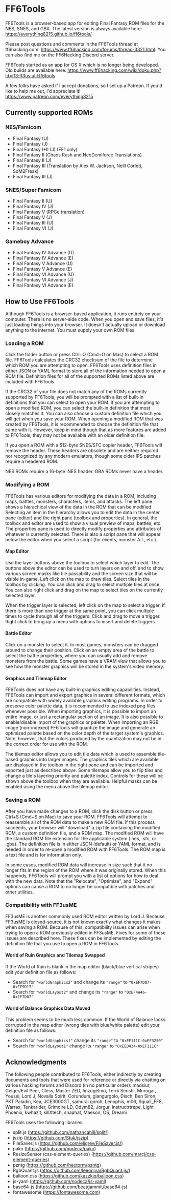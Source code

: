 # FF6Tools

FF6Tools is a browser-based app for editing Final Fantasy ROM files for the
NES, SNES, and GBA. The latest version is always available here:
https://everything8215.github.io/ff6tools/

Please post questions and comments in the FF6Tools thread at ff6hacking.com:
https://www.ff6hacking.com/forums/thread-3321.html. You can also find me on
the FF6Hacking Discord server.

FF6Tools started as an app for OS X which is no longer being developed.
Old builds are available here:
https://www.ff6hacking.com/wiki/doku.php?id=ff3:ff3us:util:ff6tools

A few folks have asked if I accept donations, so I set up a Patreon. If you'd
like to help me out, I'd appreciate it!
https://www.patreon.com/everything8215

## Currently supported ROMs

### NES/Famicom

- Final Fantasy (U)
- Final Fantasy (J)
- Final Fantasy I+II (J) (FF1 only)
- Final Fantasy II (Chaos Rush and NeoDemiforce Translations)
- Final Fantasy II (J)
- Final Fantasy III (Translation by Alex W. Jackson, Neill Corlett, SoM2Freak)
- Final Fantasy III (J)

### SNES/Super Famicom

- Final Fantasy II (U)
- Final Fantasy IV (J)
- Final Fantasy V (RPGe translation)
- Final Fantasy V (J)
- Final Fantasy III (U)
- Final Fantasy VI (J)

### Gameboy Advance

- Final Fantasy IV Advance (U)
- Final Fantasy IV Advance (E)
- Final Fantasy V Advance (U)
- Final Fantasy V Advance (E)
- Final Fantasy VI Advance (U)
- Final Fantasy VI Advance (J)
- Final Fantasy VI Advance (E)

## How to Use FF6Tools

Although FF6Tools is a browser-based application, it runs entirely on your
computer. There is no server-side code. When you open and save files, it's just
loading things into your browser. It doesn't actually upload or download
anything to the internet. You must supply your own ROM files.

### Loading a ROM

Click the folder button or press Ctrl+O (Cmd+O on Mac) to select a ROM file.
FF6Tools calculates the CRC32 checksum of the file to determine which ROM you
are attempting to open. FF6Tools uses definition files in either JSON or YAML
format to store all of the information needed to open a ROM file. Definition
files for all of the supported ROMs listed above are included with FF6Tools.

If the CRC32 of your file does not match any of the ROMs currently supported
by FF6Tools, you will be prompted with a list of built-in definitions that you
can select to open your ROM. If you are attempting to open a modified ROM, you
can select the built-in definition that most closely matches it. You can also
choose a custom definition file which you will get when you save your ROM.
When opening a modified ROM that was created by FF6Tools, it is recommended
to choose the definition file that came with it. However, keep in mind though
that as more features are added to FF6Tools, they may not be available with
an older definition file.

If you open a ROM with a 512-byte SNES/SFC copier header, FF6Tools
will remove the header. These headers are obsolete and are neither required
nor recognized by any modern emulators, though some older IPS patches require
a headered ROM.

NES ROMs require a 16-byte iNES header. GBA ROMs never have a header.

### Modifying a ROM

FF6Tools has various editors for modifying the data in a ROM, including maps,
battles, monsters, characters, items, and attacks. The left pane shows a
hierachical view of the data in the ROM that can be modified. Selecting an
item in the hierarchy allows you to edit the data in the center pane (editor)
and the right pane (toolbox and properties). In general, the toolbox and editor
are used to show a visual preview of maps, battles, etc. The properties pane
is used to directly modify properties and attributes of whatever is currently
selected. There is also a script pane that will appear below the editor when
you select a script (for events, monster A.I., etc.).

#### Map Editor

Use the layer buttons above the toolbox to select which
layer to edit. The buttons above the editor can be used to turn layers on and
off, and to show various screen masks like tile passability and the screen
size that will be visible in-game. Left click on the map to draw tiles. Select
tiles in the toolbox by clicking. You can click and drag to select multiple
tiles at once. You can also right click and drag on the map to select tiles
on the currently selected layer.

When the trigger layer is selected, left click on the map to select a trigger.
If there is more than one trigger at the same point, you can click multiple
times to cycle through all of the triggers. Click and drag to move a trigger.
Right click to bring up a menu with options to insert and delete triggers.

#### Battle Editor

Click on a monster to select it. In most games, monsters can be dragged
around to change their position. Click on an empty area of the battle to
select the battle properties, where you can usually add and remove monsters
from the battle. Some games have a VRAM view that allows you to see how the
monster graphics will be stored in the system's video memory.

#### Graphics and Tilemap Editor

FF6Tools does not have any built-in graphics editing capabilities. Instead,
FF6Tools can import and export graphics in several different formats, which
are compatible with widely available graphics editing programs. In order
to preserve color palette data, it is recommended to use indexed png files
whenever possible. When importing graphics, it is possible to import an entire
image, or just a rectangular section of an image. It is also possible to
enable/disable import of the graphics or palette. When importing an RGB image
(non-indexed) FF6Tools will quantize the image and generate an optimized
palette based on the color depth of the target system's graphics. Note,
however, that the colors produced by the quantization may not be in the
correct order for use with the ROM.

The tilemap editor allows you to edit tile data which is used to assemble
tile-based graphics into larger images. The graphics tiles which are available
are displayed in the toolbox in the right pane and can be imported and exported
just as described above. Some tilemaps allow you to flip tiles and change a
tile's layering priority and palette index. Controls for these will be shown
above the toolbox when they are available. Helpful masks can be enabled using
the menu above the tilemap editor.

### Saving a ROM

After you have made changes to a ROM, click the disk button or press
Ctrl+S (Cmd+S on Mac) to save your ROM. FF6Tools will attempt to reassemble
all of the ROM data to make a new ROM file. If this process succeeds, your
browser will "download" a zip file containing the modified ROM, a custom
definition file, and a ROM map. The modified ROM will have the standard ROM
file extension for the applicable system (.nes, .sfc, or .gba). The
definition file is in either JSON (default) or YAML format, and is needed in
order to re-open a modified ROM with FF6Tools. The ROM map is a text file and
is for information only.

In some cases, modified ROM data will increase in size such that it no longer
fits in the region of the ROM where it was originally stored. When this
happends, FF6Tools will prompt you with a list of options for how to deal
with the new data. Note that the "Relocate", "Optimize", and "Expand" options
can cause a ROM to no longer be compatible with patches and other utilities.

### Compatibility with FF3usME

FF3usME is another commonly used ROM editor written by Lord J. Because FF3usME
is closed-source, it is not known exactly what changes it makes when saving a
ROM. Because of this, compatibility issues can arise when trying to
open a ROM previously edited in FF3usME. Fixes for some of these issues are
described here. These fixes can be implemented by editing the definition file
that you use to open a ROM in FF6Tools.

#### World of Ruin Graphics and Tilemap Swapped

If the World of Ruin is blank in the map editor (black/blue vertical stripes)
edit your definition file as follows:

- Search for `"worldGraphics2"` and change its `"range"` to `"0xEF7D07-0xEF9D17"`
- Search for `"worldLayout2"` and change its `"range"` to `"0xEF4A46-0xEF7D07"`

#### World of Balance Graphics Data Moved

This problem seems to be much less common. If the World of Balance looks
corrupted in the map editor (wrong tiles with blue/white palette) edit your
definition file as follows:

- Search for `"worldGraphics1"` change its `"range"` to `"0xEF111C-0xEF3250"`
- Search for `"worldLayout1"` change its `"range"` to `"0xEED434-0xEF111C"`

## Acknowledgments

The following people contributed to FF6Tools, either indirectly by creating
documents and tools that were used for reference or directly via chatting on
various hacking forums and Discord (in no particular order): madsiur,
Geiger/Evil Peer, Cless, Master ZED, Imzogelmo, Terrii Senshi, Mnrogar,
Yousei, Lord J, Novalia Spirit, Corundum, giangurgolo, Disch, Ben Siron,
PKT Paladin, Kea, JCE3000GT, samurai goroh, Lenophis, m06, Squall_FF8,
Warrax, Tenkarider, Grimoire LD, Odym82, Jorgur, instructrtrepe,
Light Phoenix, kwhazit, killXtech, snaphat, Maeson, OS, Dreami

FF6Tools uses the following libraries:

- split.js (https://github.com/nathancahill/split/)
- jszip (https://github.com/Stuk/jszip)
- FileSaver.js (https://github.com/eligrey/FileSaver.js/)
- pako (https://github.com/nodeca/pako)
- ResizeSensor (css-element-queries) (https://github.com/marcj/css-element-queries)
- pzntg (https://github.com/hectorm/pzntg)
- RgbQuant.js (https://github.com/leeoniya/RgbQuant.js/)
- balloon.css (https://github.com/kazzkiq/balloon.css)
- js-yaml (https://github.com/nodeca/js-yaml)
- base64-js (https://github.com/beatgammit/base64-js)
- fontawesome (https://fontawesome.com)
